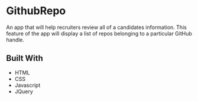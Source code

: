 # GithubRepo

An app that will help recruiters review all of a candidates information. This feature of the app will display a list of repos belonging to a particular GitHub handle.

## Built With

- HTML
- CSS
- Javascript
- JQuery
